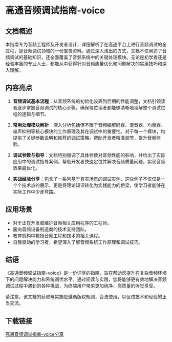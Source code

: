 # 高通音频调试指南-voice

## 文档概述

本指南专为音频工程师及开发者设计，详细解析了在高通平台上进行音频调试的全过程，是音频调试领域的一份宝贵资料。通过深入浅出的方式，文档不仅阐述了音频调试的基础知识，还全面覆盖了音频系统中的关键处理模块。无论是初学者还是经验丰富的专业人士，都能从中获得针对音频质量优化和问题解决的实用技巧和深入理解。

## 内容亮点

1. **音频调试基本流程**：从音频系统的初始化设置到后期的性能调整，文档引领读者逐步掌握音频调试的核心步骤，确保每位读者都能够清晰地理解整个调试过程的逻辑与细节。

2. **常用处理模块解析**：深入分析包括但不限于音频编解码器、混音器、均衡器、噪声抑制等核心模块的工作原理及其在调试中的重要性。对于每一个模块，均提供了关键参数说明和推荐的调试策略，帮助开发者精准调节，提升音频体验。

3. **调试参数与指导**：文档特别强调了具体参数对音频性能的影响，并给出了实际应用中的调试指导案例，帮助开发者快速定位并解决音频质量问题，实现音频效果最优化。

4. **实战经验分享**：包含了一系列基于真实场景的调试实例，这些例子不仅仅是一个个技术点的展示，更是将理论知识转化为实践能力的桥梁，使学习者能够在实际工作中少走弯路。

## 应用场景

- 对于正在开发或维护音频相关应用程序的工程师。
- 面向音频设备制造商的技术支持团队。
- 教育机构中教授音频工程和技术的相关课程。
- 自我驱动的学习者，希望深入了解音频系统工作原理和调试技巧。

## 结语

《高通音频调试指南-voice》是一份详尽的指南，旨在帮助您提升在复杂音频环境下的问题解决能力和系统调优水平。通过阅读与实践，您将能够更有效地解决音频调试过程中遇到的各种挑战，为终端用户带来更加纯净、高质量的听觉享受。

请注意，该文档的获取与实施应遵循版权规则，合法使用，以促进技术和经验的正当交流。

## 下载链接

[高通音频调试指南-voice分享](https://pan.quark.cn/s/a4f804a89124)